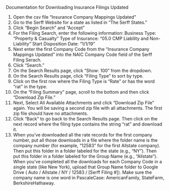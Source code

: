 Documentation for Downloading Insurance Filings Updated

1.	Open the csv file “Insurance Company Mappings Updated”
2.	Go to the Serff Website for a state as listed in “The Serff States.”
3.	Click “Begin Search” and “Accept”
4.	For the Filing Search, enter the following information:
Business Type: “Property & Casualty”
Type of Insurance: “05.0 CMP Liability and Non-Liability”
Start Disposition Date: “1/1/19”
5.	Next enter the first Company Code from the “Insurance Company Mappings Updated” into the NAIC Company Code field of the Serff Filing Serach.
6.	Click “Search.”
7.	On the Search Results page, click “Show: 100” from the dropdown.
8.	On the Search Results page, click “Filing Type” to sort by type.
9.	Click on the first row where the Filing Type is “Rate” or has the word “rat” in the type. 
10.	On the “Filing Summary” page, scroll to the bottom and then click “Download Zip File.”
11.	Next, Select All Available Attachments and click “Download Zip File” again. You will be saving a second zip file with all attachments. The first zip file should have no attachments.
12.	Click “Back” to go back to the Search Results page. Then click on the next record where the filing type contains the string “rat” and download it.
13.	When you’ve downloaded all the rate records for the first company number, put all those downloads in a file where the folder name is the company number (for example, “12583” for the first Allstate company). Then put this folder in a folder labeled for the state (e.g., “NY”). Then put this folder in a folder labeled for the Group Name (e.g., “Allstate”). When you’ve completed all the downloads for each Company Code in a single state (like New York), upload that Group Name folder to Google Drive ( Auto / Allstate / NY / 12583 / [Serff Filing #]). Make sure the company name is one word in PascaleCase: AmericanFamily, StateFarm, BerkshireHathaway.
